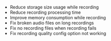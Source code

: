 - Reduce storage size usage while recording
- Reduce recording processing time
- Improve memory consumption while recording
- Fix broken audio files on long recordings
- Fix no recording files when recording fails
- Fix recording quality config option not working